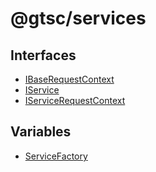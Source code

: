 # @gtsc/services

## Interfaces

- [IBaseRequestContext](interfaces/IBaseRequestContext.md)
- [IService](interfaces/IService.md)
- [IServiceRequestContext](interfaces/IServiceRequestContext.md)

## Variables

- [ServiceFactory](variables/ServiceFactory.md)
